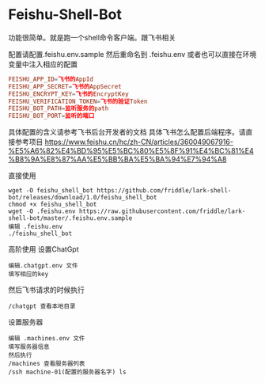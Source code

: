 # Feishu-Shell-Bot
功能很简单。就是跑一个shell命令客户端。跟飞书相关

配置请配置.feishu.env.sample 然后重命名到 .feishu.env
或者也可以直接在环境变量中注入相应的配置


```conf
FEISHU_APP_ID=飞书的AppId
FEISHU_APP_SECRET=飞书的AppSecret
FEISHU_ENCRYPT_KEY=飞书的EncryptKey
FEISHU_VERIFICATION_TOKEN=飞书的验证Token
FEISHU_BOT_PATH=监听服务的path
FEISHU_BOT_PORT=监听的端口
```

具体配置的含义请参考飞书后台开发者的文档
具体飞书怎么配置后端程序。请直接参考项目
https://www.feishu.cn/hc/zh-CN/articles/360049067916-%E5%A6%82%E4%BD%95%E5%BC%80%E5%8F%91%E4%BC%81%E4%B8%9A%E8%87%AA%E5%BB%BA%E5%BA%94%E7%94%A8


直接使用
```shell
wget -O feishu_shell_bot https://github.com/friddle/lark-shell-bot/releases/download/1.0/feishu_shell_bot
chmod +x feishu_shell_bot
wget -O .feishu.env https://raw.githubusercontent.com/friddle/lark-shell-bot/master/.feishu.env.sample
编辑 .feishu.env
./feishu_shell_bot
```

高阶使用
设置ChatGpt
```shell
编辑.chatgpt.env 文件
填写相应的key
```
然后飞书请求的时候执行
```shell
/chatgpt 查看本地目录
```

设置服务器
```shell
编辑 .machines.env 文件
填写服务器信息
然后执行
/machines 查看服务器列表
/ssh machine-01(配置的服务器名字) ls
```



